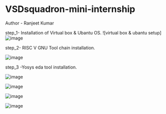 # VSDsquadron-mini-internship
Author - Ranjeet Kumar 

step_1- Installation of Virtual box & Ubantu OS.
![virtual box & ubantu setup]![image](https://github.com/ranjeet8989/VSDsquadron-mini-internship/assets/84927691/edd8eb74-4106-434f-ba3f-50b55e316f85)

step_2- RISC V GNU Tool chain installation.

![image](https://github.com/ranjeet8989/VSDsquadron-mini-internship/assets/84927691/6090e56a-352e-4876-87fa-1ac1ea0f46bd)

step_3 -Yosys eda tool installation.

![image](https://github.com/ranjeet8989/VSDsquadron-mini-internship/assets/84927691/fa91433c-1ac5-4826-94a4-711ee60725c6)

![image](https://github.com/ranjeet8989/VSDsquadron-mini-internship/assets/84927691/23b6aac7-f08a-4ab1-b252-b61324c4c96e)

![image](https://github.com/ranjeet8989/VSDsquadron-mini-internship/assets/84927691/e7bb075e-9122-408c-8442-e3cb0bff0e87)

![image](https://github.com/ranjeet8989/VSDsquadron-mini-internship/assets/84927691/c7f6baf3-7183-4c49-987d-6965bb494960)





